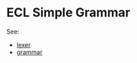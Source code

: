 # ECL Simple Grammar

See:
* [lexer](https://github.com/hpcc-systems/HPCC-Platform/blob/master/ecl/hql/hqllex.l)
* [grammar](https://github.com/hpcc-systems/HPCC-Platform/blob/master/ecl/hql/hqlgram.y)
